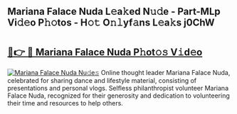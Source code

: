 ## Mariana Falace Nuda L𝚎a𝚔ed N𝚞𝚍e - Part-MLp Vi𝚍𝚎o P𝚑𝚘tos - H𝚘𝚝 O𝚗𝚕yf𝚊ns L𝚎a𝚔s j0ChW

# <h2><a href="http://kfe85x.oniu.top/?m=Mariana+Falace+Nuda">🔗👉 🔴 Mariana Falace Nuda P𝚑ot𝚘𝚜 V𝚒d𝚎o</a></h2>

[![Mariana Falace Nuda Nu𝚍e𝚜](https://i.imgur.com/0qMVB7G.gif)](http://kfe85x.oniu.top/?m=Mariana+Falace+Nuda)
Online thought leader Mariana Falace Nuda, celebrated for sharing dance and lifestyle material, consisting of presentations and personal vlogs. Selfless philanthropist volunteer Mariana Falace Nuda, recognized for their generosity and dedication to volunteering their time and resources to help others.  
